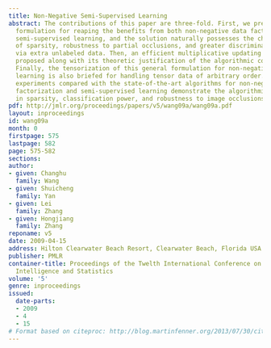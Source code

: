 ```yaml
---
title: Non-Negative Semi-Supervised Learning
abstract: The contributions of this paper are three-fold. First, we present a general
  formulation for reaping the benefits from both non-negative data factorization and
  semi-supervised learning, and the solution naturally possesses the characteristics
  of sparsity, robustness to partial occlusions, and greater discriminating power
  via extra unlabeled data. Then, an efficient multiplicative updating procedure is
  proposed along with its theoretic justification of the algorithmic convergency.
  Finally, the tensorization of this general formulation for non-negative semi-supervised
  learning is also briefed for handling tensor data of arbitrary order. Extensive
  experiments compared with the state-of-the-art algorithms for non-negative data
  factorization and semi-supervised learning demonstrate the algorithmic properties
  in sparsity, classification power, and robustness to image occlusions.
pdf: http://jmlr.org/proceedings/papers/v5/wang09a/wang09a.pdf
layout: inproceedings
id: wang09a
month: 0
firstpage: 575
lastpage: 582
page: 575-582
sections: 
author:
- given: Changhu
  family: Wang
- given: Shuicheng
  family: Yan
- given: Lei
  family: Zhang
- given: Hongjiang
  family: Zhang
reponame: v5
date: 2009-04-15
address: Hilton Clearwater Beach Resort, Clearwater Beach, Florida USA
publisher: PMLR
container-title: Proceedings of the Twelth International Conference on Artificial
  Intelligence and Statistics
volume: '5'
genre: inproceedings
issued:
  date-parts:
  - 2009
  - 4
  - 15
# Format based on citeproc: http://blog.martinfenner.org/2013/07/30/citeproc-yaml-for-bibliographies/
---
```

